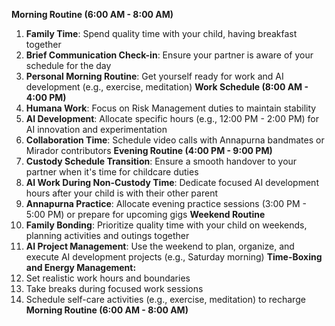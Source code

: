 **Morning Routine (6:00 AM - 8:00 AM)**
1. **Family Time**: Spend quality time with your child, having breakfast together
2. **Brief Communication Check-in**: Ensure your partner is aware of your schedule for the day
3. **Personal Morning Routine**: Get yourself ready for work and AI development (e.g., exercise, meditation)
**Work Schedule (8:00 AM - 4:00 PM)**
1. **Humana Work**: Focus on Risk Management duties to maintain stability
2. **AI Development**: Allocate specific hours (e.g., 12:00 PM - 2:00 PM) for AI innovation and experimentation
3. **Collaboration Time**: Schedule video calls with Annapurna bandmates or Mirador contributors
**Evening Routine (4:00 PM - 9:00 PM)**
1. **Custody Schedule Transition**: Ensure a smooth handover to your partner when it's time for childcare duties
2. **AI Work During Non-Custody Time**: Dedicate focused AI development hours after your child is with their other parent
3. **Annapurna Practice**: Allocate evening practice sessions (3:00 PM - 5:00 PM) or prepare for upcoming gigs
**Weekend Routine**
1. **Family Bonding**: Prioritize quality time with your child on weekends, planning activities and outings together
2. **AI Project Management**: Use the weekend to plan, organize, and execute AI development projects (e.g., Saturday morning)
**Time-Boxing and Energy Management:**
1. Set realistic work hours and boundaries
2. Take breaks during focused work sessions
3. Schedule self-care activities (e.g., exercise, meditation) to recharge
**Morning Routine (6:00 AM - 8:00 AM)**
